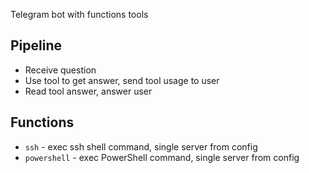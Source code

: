 Telegram bot with functions tools

## Pipeline
- Receive question
- Use tool to get answer, send tool usage to user
- Read tool answer, answer user

## Functions
- `ssh` - exec ssh shell command, single server from config
- `powershell` - exec PowerShell command, single server from config
